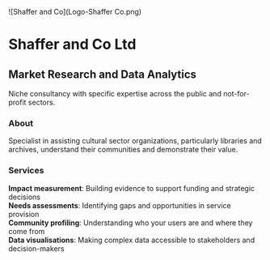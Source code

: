![Shaffer and Co](Logo-Shaffer Co.png)
# Shaffer and Co Ltd
## Market Research and Data Analytics
Niche consultancy with specific expertise across the public and not-for-profit sectors.
### About
Specialist in assisting cultural sector organizations, particularly libraries and archives, understand their communities and demonstrate their value.
### Services
**Impact measurement**: Building evidence to support funding and strategic decisions  
**Needs assessments**: Identifying gaps and opportunities in service provision  
**Community profiling**: Understanding who your users are and where they come from  
**Data visualisations**: Making complex data accessible to stakeholders and decision-makers  
